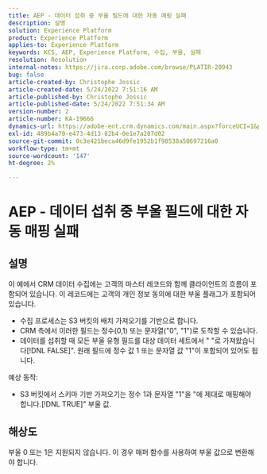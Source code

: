 ```yaml
---
title: AEP - 데이터 섭취 중 부울 필드에 대한 자동 매핑 실패
description: 설명
solution: Experience Platform
product: Experience Platform
applies-to: Experience Platform
keywords: KCS, AEP, Experience Platform, 수집, 부울, 실패
resolution: Resolution
internal-notes: https://jira.corp.adobe.com/browse/PLATIR-20943
bug: false
article-created-by: Christophe Jossic
article-created-date: 5/24/2022 7:51:16 AM
article-published-by: Christophe Jossic
article-published-date: 5/24/2022 7:51:34 AM
version-number: 2
article-number: KA-19666
dynamics-url: https://adobe-ent.crm.dynamics.com/main.aspx?forceUCI=1&pagetype=entityrecord&etn=knowledgearticle&id=7a9aa847-36db-ec11-a7b6-0022480b01c6
exl-id: 489b4a70-e473-4d13-82b4-0e1e7a207d02
source-git-commit: 0c3e421beca46d9fe1952b1f98538a50697216a0
workflow-type: tm+mt
source-wordcount: '147'
ht-degree: 2%

---
```


# AEP - 데이터 섭취 중 부울 필드에 대한 자동 매핑 실패

## 설명


이 예에서 CRM 데이터 수집에는 고객의 마스터 레코드와 함께 클라이언트의 흐름이 포함되어 있습니다. 이 레코드에는 고객의 개인 정보 동의에 대한 부울 플래그가 포함되어 있습니다.

- 수집 프로세스는 S3 버킷의 배치 가져오기를 기반으로 합니다.
- CRM 측에서 이러한 필드는 정수(0,1) 또는 문자열(&quot;0&quot;, &quot;1&quot;)로 도착할 수 있습니다.
- 데이터를 섭취할 때 모든 부울 유형 필드를 대상 데이터 세트에서 &quot; &quot;로 가져왔습니다[!DNL FALSE]&quot;. 원래 필드에 정수 값 1 또는 문자열 값 &quot;1&quot;이 포함되어 있어도 됩니다.


예상 동작:

- S3 버킷에서 스키마 기반 가져오기는 정수 1과 문자열 &quot;1&quot;을 &quot;에 제대로 매핑해야 합니다.[!DNL TRUE]&quot; 부울 값.





## 해상도


부울 0 또는 1은 지원되지 않습니다. 이 경우 매퍼 함수를 사용하여 부울 값으로 변환해야 합니다.

